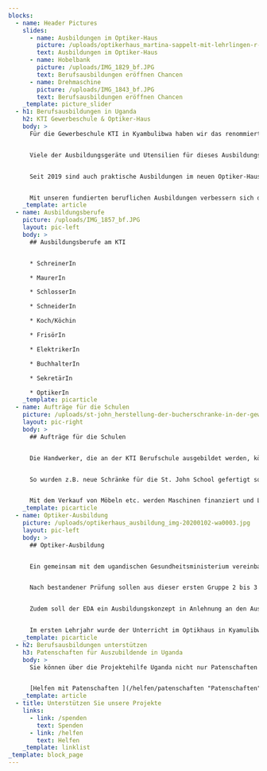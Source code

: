 ```yaml
---
blocks:
  - name: Header Pictures
    slides:
      - name: Ausbildungen im Optiker-Haus
        picture: /uploads/optikerhaus_martina-sappelt-mit-lehrlingen-r-bbaale-und-c-sweeny.jpg
        text: Ausbildungen im Optiker-Haus
      - name: Hobelbank
        picture: /uploads/IMG_1829_bf.JPG
        text: Berufsausbildungen eröffnen Chancen
      - name: Drehmaschine
        picture: /uploads/IMG_1843_bf.JPG
        text: Berufsausbildungen eröffnen Chancen
    _template: picture_slider
  - h1: Berufsausbildungen in Uganda
    h2: KTI Gewerbeschule & Optiker-Haus
    body: >
      Für die Gewerbeschule KTI in Kyambulibwa haben wir das renommierte System der dualen Ausbildung in Deutschland zum Vorbild genommen. Im Laufe der Jahre wurden immer neue Gebäude benötigt, um der Nachfrage und den Ansprüchen an eine gute Gewerbeschule mit hohem praktischen Anteilen gerecht zu werden.


      Viele der Ausbildungsgeräte und Utensilien für dieses Ausbildungszentrum konnten wir durch Spenden sammeln  und mit Containern nach Uganda bringen. Herzlichen Dank nochmals auf diesem Weg an die zahlreichen Spender.


      Seit 2019 sind auch praktische Ausbildungen im neuen Optiker-Haus möglich.


      Mit unseren fundierten beruflichen Ausbildungen verbessern sich die Chancen auf dem Arbeitsmarkt in Uganda erheblich. Viele finden direkt nach dem Abschluss eine Arbeit. So können die Absolventen für Ihren Lebensunterhalt sorgen und zum Teil ihre Familien unterstützen.
    _template: article
  - name: Ausbildungsberufe
    picture: /uploads/IMG_1857_bf.JPG
    layout: pic-left
    body: >
      ## Ausbildungsberufe am KTI


      * SchreinerIn

      * MaurerIn

      * SchlosserIn

      * SchneiderIn

      * Koch/Köchin

      * FrisörIn

      * ElektrikerIn

      * BuchhalterIn

      * SekretärIn

      * OptikerIn
    _template: picarticle
  - name: Aufträge für die Schulen
    picture: /uploads/st-john_herstellung-der-bucherschranke-in-der-gewerbeschule.jpg
    layout: pic-right
    body: >
      ## Aufträge für die Schulen


      Die Handwerker, die an der KTI Berufschule ausgebildet werden, können Ihr Fertigkeiten bei der Herstellung von Möbeln und beim Aufbau von neuen Gebäuden der Schulen anwenden.


      So wurden z.B. neue Schränke für die St. John School gefertigt sowie Tische und Bänke für diverse Schulkantinen und Unterkünfte geschreinert.


      Mit dem Verkauf von Möbeln etc. werden Maschinen finanziert und Löhne bezahlt.
    _template: picarticle
  - name: Optiker-Ausbildung
    picture: /uploads/optikerhaus_ausbildung_img-20200102-wa0003.jpg
    layout: pic-left
    body: >
      ## Optiker-Ausbildung


      Ein gemeinsam mit dem ugandischen Gesundheitsministerium vereinbartes Pilotprojekt in Kyamulibwa sieht vor, dass der EDA (Entwicklungsdienst deutscher AugenoptikerInnen) in einem ersten Ausbildungszyklus 8 Optiker im Optikhaus in Kyamulibwa ausbildet.


      Nach bestandener Prüfung sollen aus dieser ersten Gruppe 2 bis 3 Teilnehmer eine Berufsschullehrerausbildung absolvieren - so dass es den Menschen vor Ort möglich sein wird, eigenständig weitere junge UganderInnen auszubilden.


      Zudem soll der EDA ein Ausbildungskonzept in Anlehnung an den Ausbildungsrahmenplan der deutschen Augenoptiker-Ausbildung entwickeln. Die Umsetzung wird mit der Ausbildung der ersten Lehrlinge erprobt, mit dem Ministerium diskutiert, um dann in einem offiziellen ugandischen Lehrplan übernommen zu werden.


      Im ersten Lehrjahr wurde der Unterricht im Optikhaus in Kyamulibwa von wechselnden deutschen Optikermeistern bestritten, die alle ehrenamtlich für einige Wochen die Lehrlinge theoretisch und praktisch schulten.
    _template: picarticle
  - h2: Berufsausbildungen unterstützen
    h3: Patenschaften für Auszubildende in Uganda
    body: >
      Sie können über die Projektehilfe Uganda nicht nur Patenschaften für Schulkinder, sondern auch für junge Menschen übernehmen, die gerne eine berufliche Ausbildung machen möchten.


      [Helfen mit Patenschaften ](/helfen/patenschaften "Patenschaften")
    _template: article
  - title: Unterstützen Sie unsere Projekte
    links:
      - link: /spenden
        text: Spenden
      - link: /helfen
        text: Helfen
    _template: linklist
_template: block_page
---
```

